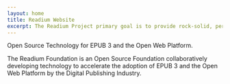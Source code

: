 ```yaml
---
layout: home
title: Readium Website
excerpt: The Readium Project primary goal is to provide rock-solid, performant building blocks and applications for EPUB publications.
---
```


Open Source Technology for EPUB 3 and the Open Web Platform.

The Readium Foundation is an Open Source Foundation collaboratively developing technology to accelerate the adoption of EPUB 3 and the Open Web Platform by the Digital Publishing Industry.
